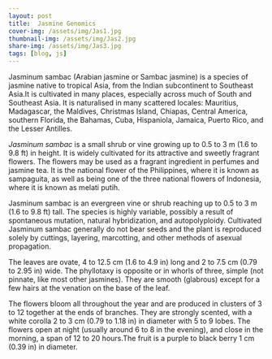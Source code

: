 ```yaml
---
layout: post
title:  Jasmine Genomics
cover-img: /assets/img/Jas1.jpg
thumbnail-img: /assets/img/Jas2.jpg
share-img: /assets/img/Jas3.jpg
tags: [blog, js]
---
```


Jasminum sambac (Arabian jasmine or Sambac jasmine) is a species of jasmine native to tropical Asia, from the Indian subcontinent to Southeast Asia.It is cultivated in many places, especially across much of South and Southeast Asia. It is naturalised in many scattered locales: Mauritius, Madagascar, the Maldives, Christmas Island, Chiapas, Central America, southern Florida, the Bahamas, Cuba, Hispaniola, Jamaica, Puerto Rico, and the Lesser Antilles.

*Jasminum sambac* is a small shrub or vine growing up to 0.5 to 3 m (1.6 to 9.8 ft) in height. It is widely cultivated for its attractive and sweetly fragrant flowers. The flowers may be used as a fragrant ingredient in perfumes and jasmine tea. It is the national flower of the Philippines, where it is known as sampaguita, as well as being one of the three national flowers of Indonesia, where it is known as melati putih.

Jasminum sambac is an evergreen vine or shrub reaching up to 0.5 to 3 m (1.6 to 9.8 ft) tall. The species is highly variable, possibly a result of spontaneous mutation, natural hybridization, and autopolyploidy. Cultivated Jasminum sambac generally do not bear seeds and the plant is reproduced solely by cuttings, layering, marcotting, and other methods of asexual propagation.

The leaves are ovate, 4 to 12.5 cm (1.6 to 4.9 in) long and 2 to 7.5 cm (0.79 to 2.95 in) wide. The phyllotaxy is opposite or in whorls of three, simple (not pinnate, like most other jasmines). They are smooth (glabrous) except for a few hairs at the venation on the base of the leaf.

The flowers bloom all throughout the year and are produced in clusters of 3 to 12 together at the ends of branches. They are strongly scented, with a white corolla 2 to 3 cm (0.79 to 1.18 in) in diameter with 5 to 9 lobes. The flowers open at night (usually around 6 to 8 in the evening), and close in the morning, a span of 12 to 20 hours.The fruit is a purple to black berry 1 cm (0.39 in) in diameter.
